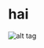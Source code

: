 # hai

![alt tag](https://scontent.fhan5-5.fna.fbcdn.net/v/t1.0-9/44944376_751607461853851_5358416574472519680_n.jpg?_nc_cat=101&_nc_oc=AQlUq38FMFMv6UwDi7yJI3j-sxfocVTmMUyGswli1q7YR-5ZR6LtLANipBfSwCj0Zwk&_nc_ht=scontent.fhan5-5.fna&oh=b03e9dadfc652ea20c5de7dbad2c58e3&oe=5D449890)

